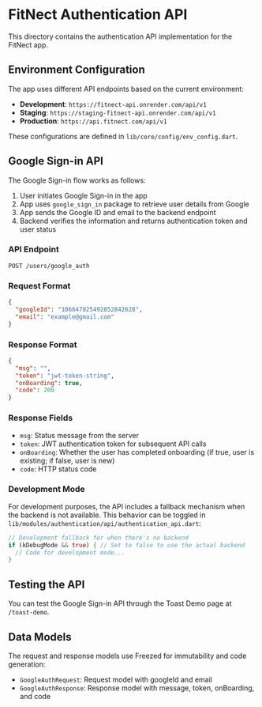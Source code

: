 # FitNect Authentication API

This directory contains the authentication API implementation for the FitNect app.

## Environment Configuration

The app uses different API endpoints based on the current environment:

- **Development**: `https://fitnect-api.onrender.com/api/v1`
- **Staging**: `https://staging-fitnect-api.onrender.com/api/v1`
- **Production**: `https://api.fitnect.com/api/v1`

These configurations are defined in `lib/core/config/env_config.dart`.

## Google Sign-in API

The Google Sign-in flow works as follows:

1. User initiates Google Sign-in in the app
2. App uses `google_sign_in` package to retrieve user details from Google
3. App sends the Google ID and email to the backend endpoint
4. Backend verifies the information and returns authentication token and user status

### API Endpoint

```
POST /users/google_auth
```

### Request Format

```json
{
  "googleId": "106647825492852842628",
  "email": "example@gmail.com"
}
```

### Response Format

```json
{
  "msg": "",
  "token": "jwt-token-string",
  "onBoarding": true,
  "code": 200
}
```

### Response Fields

- `msg`: Status message from the server
- `token`: JWT authentication token for subsequent API calls
- `onBoarding`: Whether the user has completed onboarding (if true, user is existing; if false, user is new)
- `code`: HTTP status code

### Development Mode

For development purposes, the API includes a fallback mechanism when the backend is not available. 
This behavior can be toggled in `lib/modules/authentication/api/authentication_api.dart`:

```dart
// Development fallback for when there's no backend
if (kDebugMode && true) { // Set to false to use the actual backend
  // Code for development mode...
}
```

## Testing the API

You can test the Google Sign-in API through the Toast Demo page at `/toast-demo`.

## Data Models

The request and response models use Freezed for immutability and code generation:

- `GoogleAuthRequest`: Request model with googleId and email
- `GoogleAuthResponse`: Response model with message, token, onBoarding, and code 